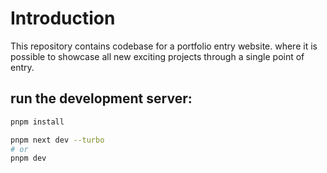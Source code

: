 # Introduction
This repository contains codebase for a portfolio entry website.
where it is possible to showcase all new exciting projects through a single point of entry.
## run the development server:
```bash
pnpm install
```
```bash
pnpm next dev --turbo
# or
pnpm dev
```
